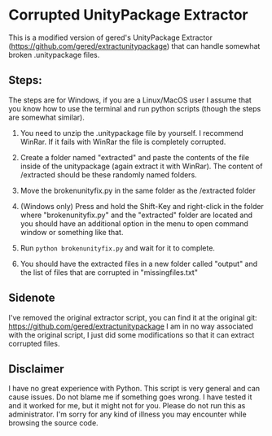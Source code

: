 # Corrupted UnityPackage Extractor

This is a modified version of gered's UnityPackage Extractor (https://github.com/gered/extractunitypackage) that can handle somewhat broken .unitypackage files.

## Steps:

The steps are for Windows, if you are a Linux/MacOS user I assume that you know how to use the terminal and run python scripts (though the steps are somewhat similar).

1. You need to unzip the .unitypackage file by yourself. I recommend WinRar. If it fails with WinRar the file is completely corrupted.

2. Create a folder named "extracted" and paste the contents of the file inside of the unitypackage (again extract it with WinRar). The content of /extracted should be these randomly named folders.

3. Move the brokenunityfix.py in the same folder as the /extracted folder

4. (Windows only) Press and hold the Shift-Key and right-click in the folder where "brokenunityfix.py" and the "extracted" folder are located and you should have an additional option in the menu to open command window or something like that.

5. Run `python brokenunityfix.py` and wait for it to complete.

6. You should have the extracted files in a new folder called "output" and the list of files that are corrupted in "missingfiles.txt"


## Sidenote

I've removed the original extractor script, you can find it at the original git: https://github.com/gered/extractunitypackage
I am in no way associated with the original script, I just did some modifications so that it can extract corrupted files.

## Disclaimer

I have no great experience with Python. This script is very general and can cause issues. Do not blame me if something goes wrong. I have tested it and it worked for me, but it might not for you. Please do not run this as administrator.
I'm sorry for any kind of illness you may encounter while browsing the source code.
